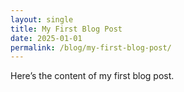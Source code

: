 ```yaml
---
layout: single
title: My First Blog Post
date: 2025-01-01
permalink: /blog/my-first-blog-post/
---
```


Here’s the content of my first blog post.
